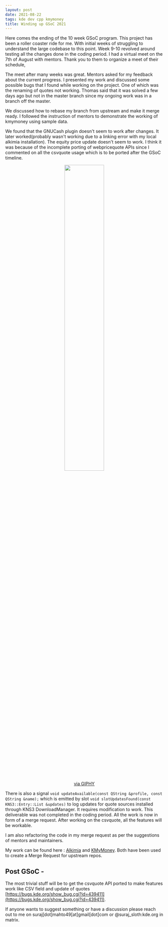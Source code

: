 ```yaml
---
layout: post
date: 2021-08-22
tags: kde dev cpp kmymoney
title: Winding up GSoC 2021
---
```


Here comes the ending of the 10 week GSoC program. This project has been a roller coaster ride for me. With initial weeks of struggling to understand the large codebase to this point.
Week 9-10 revolved around testing all the changes done in the coding period. I had a virtual meet on the 7th of August with mentors. Thank you to them to organize a meet of their schedule,

The meet after many weeks was great. Mentors asked for my feedback about the current progress. I presented my work and discussed some possible bugs that I found while working on the project. One of which was the renaming of quotes not working. Thomas said that it was solved a few days ago but not in the master branch since my ongoing work was in a branch off the master. 

We discussed how to rebase my branch from upstream and make it merge ready. I followed the instruction of mentors to demonstrate the working of kmymoney using sample data. 

We found that the GNUCash plugin doesn't seem to work after changes. It later worked(probably wasn't working due to a linking error with my local alkimia installation). The equity price update doesn't seem to work. I think it was because of the incomplete porting of webpricequote APIs since I commented on all the csvquote usage which is to be ported after the GSoC timeline.

<center><img src="https://media2.giphy.com/media/7J4P7cUur2DlErijp3/giphy.gif" width="50%" height="50%"><p><a href="https://giphy.com/gifs/manny-manny404-mannynotfound-7J4P7cUur2DlErijp3">via GIPHY</a></p></center>

There is also a signal `void updateAvailable(const QString &profile, const QString &name);` which is emitted by slot `void slotUpdatesFound(const KNS3::Entry::List &updates)` to log updates for quote sources installed through KNS3 DownloadManager. It requires modification to work. This deliverable was not completed in the coding period. All the work is now in form of a merge request. After working on the csvquote, all the features will be workable.

I am also refactoring the code in my merge request as per the suggestions of mentors and maintainers. 


My work can be found here : [Alkimia](https://invent.kde.org/surajsloth/alkimia/-/tree/gsoc21) and [KMyMoney](https://invent.kde.org/surajsloth/kmymoney/-/tree/gsoc21). Both have been used to create a Merge Request for upstream repos.

## Post GSoC - 
The most trivial stuff will be to get the csvquote API ported to make features work like CSV field and update of quotes [https://bugs.kde.org/show_bug.cgi?id=439411](https://bugs.kde.org/show_bug.cgi?id=439411).

If anyone wants to suggest something or have a discussion please reach out to me on suraj[dot]mahto49[at]gmail[dot]com or @suraj_sloth:kde.org in matrix.
